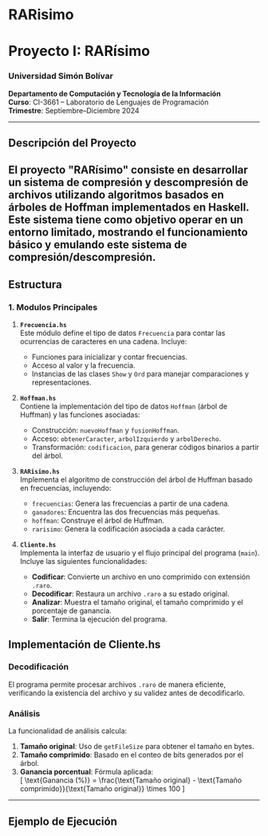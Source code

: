 # RARisimo
# Proyecto I: RARísimo
### Universidad Simón Bolívar  
**Departamento de Computación y Tecnología de la Información**  
**Curso**: CI-3661 – Laboratorio de Lenguajes de Programación  
**Trimestre**: Septiembre–Diciembre 2024  

---

## **Descripción del Proyecto**

El proyecto "RARísimo" consiste en desarrollar un sistema de compresión y descompresión de archivos utilizando algoritmos basados en árboles de Hoffman implementados en Haskell. Este sistema tiene como objetivo operar en un entorno limitado, mostrando el funcionamiento básico y emulando este sistema de compresión/descompresión.
---

## **Estructura**

### **1. Modulos Principales**

1. **`Frecuencia.hs`**  
   Este módulo define el tipo de datos `Frecuencia` para contar las ocurrencias de caracteres en una cadena. Incluye:
   - Funciones para inicializar y contar frecuencias.
   - Acceso al valor y la frecuencia.
   - Instancias de las clases `Show` y `Ord` para manejar comparaciones y representaciones.

2. **`Hoffman.hs`**  
   Contiene la implementación del tipo de datos `Hoffman` (árbol de Huffman) y las funciones asociadas:
   - Construcción: `nuevoHoffman` y `fusionHoffman`.
   - Acceso: `obtenerCaracter`, `arbolIzquierdo` y `arbolDerecho`.
   - Transformación: `codificacion`, para generar códigos binarios a partir del árbol.

3. **`RARisimo.hs`**  
   Implementa el algoritmo de construcción del árbol de Huffman basado en frecuencias, incluyendo:
   - `frecuencias`: Genera las frecuencias a partir de una cadena.
   - `ganadores`: Encuentra las dos frecuencias más pequeñas.
   - `hoffman`: Construye el árbol de Huffman.
   - `rarisimo`: Genera la codificación asociada a cada carácter.

4. **`Cliente.hs`**  
   Implementa la interfaz de usuario y el flujo principal del programa (`main`).  
   Incluye las siguientes funcionalidades:
   - **Codificar**: Convierte un archivo en uno comprimido con extensión `.raro`.
   - **Decodificar**: Restaura un archivo `.raro` a su estado original.
   - **Analizar**: Muestra el tamaño original, el tamaño comprimido y el porcentaje de ganancia.
   - **Salir**: Termina la ejecución del programa.

## Implementación de Cliente.hs
### **Decodificación**
El programa permite procesar archivos `.raro` de manera eficiente, verificando la existencia del archivo y su validez antes de decodificarlo.  

### **Análisis**
La funcionalidad de análisis calcula:
1. **Tamaño original**: Uso de `getFileSize` para obtener el tamaño en bytes.
2. **Tamaño comprimido**: Basado en el conteo de bits generados por el árbol.
3. **Ganancia porcentual**: Fórmula aplicada:  
   \[
   \text{Ganancia (\%)} = \frac{\text{Tamaño original} - \text{Tamaño comprimido}}{\text{Tamaño original}} \times 100
   \]

---

## **Ejemplo de Ejecución**

